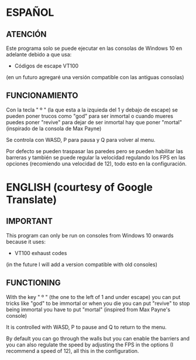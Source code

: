 # ESPAÑOL
## ATENCIÓN
Este programa solo se puede ejecutar en las consolas de Windows 10 en adelante debido a que usa:
  - Códigos de escape VT100

(en un futuro agregaré una versión compatible con las antiguas consolas)

## FUNCIONAMIENTO
Con la tecla " º " (la que esta a la izquieda del 1 y debajo de escape) se pueden poner trucos como "god" para ser inmortal o cuando mueres puedes poner "revive" para dejar de ser inmortal hay que poner "mortal" (inspirado de la consola de Max Payne)

Se controla con WASD, P para pausa y Q para volver al menu.

Por defecto se pueden traspasar las paredes pero se pueden habilitar las barreras y también se puede regular la velocidad regulando los FPS en las opciones (recomiendo una velocidad de 12), todo esto en la configuración.

# ENGLISH (courtesy of Google Translate)
## IMPORTANT
This program can only be run on consoles from Windows 10 onwards because it uses:
   - VT100 exhaust codes

(in the future I will add a version compatible with old consoles)

## FUNCTIONING
With the key " º " (the one to the left of 1 and under escape) you can put tricks like "god" to be immortal or when you die you can put "revive" to stop being immortal you have to put "mortal" (inspired from Max Payne's console)

It is controlled with WASD, P to pause and Q to return to the menu.

By default you can go through the walls but you can enable the barriers and you can also regulate the speed by adjusting the FPS in the options (I recommend a speed of 12), all this in the configuration.
